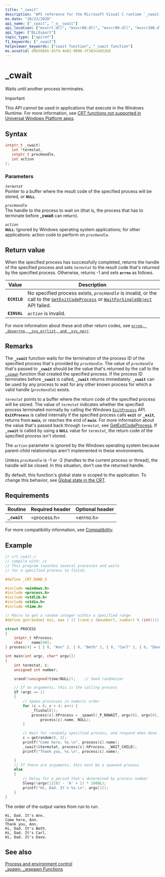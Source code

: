 ```yaml
---
title: "_cwait"
description: "API reference for the Microsoft Visual C runtime `_cwait()` function."
ms.date: "10/23/2020"
api_name: ["_cwait", "_o__cwait"]
api_location: ["msvcrt.dll", "msvcr80.dll", "msvcr90.dll", "msvcr100.dll", "msvcr100_clr0400.dll", "msvcr110.dll", "msvcr110_clr0400.dll", "msvcr120.dll", "msvcr120_clr0400.dll", "ucrtbase.dll", "api-ms-win-crt-process-l1-1-0.dll", "api-ms-win-crt-private-l1-1-0.dll"]
api_type: ["DLLExport"]
topic_type: ["apiref"]
f1_keywords: ["_cwait"]
helpviewer_keywords: ["cwait function", "_cwait function"]
ms.assetid: d9b596b5-45f4-4e03-9896-3f383cb922b8
---
```

# _cwait

Waits until another process terminates.

> [!IMPORTANT]
> This API cannot be used in applications that execute in the Windows Runtime. For more information, see [CRT functions not supported in Universal Windows Platform apps](../../cppcx/crt-functions-not-supported-in-universal-windows-platform-apps.md).

## Syntax

```C
intptr_t _cwait(
   int *termstat,
   intptr_t procHandle,
   int action
);
```

### Parameters

*`termstat`*\
Pointer to a buffer where the result code of the specified process will be stored, or **`NULL`**.

*`procHandle`*\
The handle to the process to wait on (that is, the process that has to terminate before **_cwait** can return).

*`action`*\
**`NULL`**: Ignored by Windows operating system applications; for other applications: action code to perform on *`procHandle`*.

## Return value

When the specified process has successfully completed, returns the handle of the specified process and sets *`termstat`* to the result code that's returned by the specified process. Otherwise, returns -1 and sets **`errno`** as follows.

|Value|Description|
|-----------|-----------------|
|**`ECHILD`**|No specified process exists, *`procHandle`* is invalid, or the call to the [`GetExitCodeProcess`](/windows/win32/api/processthreadsapi/nf-processthreadsapi-getexitcodeprocess) or [`WaitForSingleObject`](/windows/win32/api/synchapi/nf-synchapi-waitforsingleobject) API failed.|
|**`EINVAL`**|*`action`* is invalid.|

For more information about these and other return codes, see [`errno, _doserrno, _sys_errlist, and _sys_nerr`](../errno-doserrno-sys-errlist-and-sys-nerr.md).

## Remarks

The **`_cwait`** function waits for the termination of the process ID of the specified process that's provided by *`procHandle`*. The value of *`procHandle`* that's passed to **`_cwait`** should be the value that's returned by the call to the [`_spawn`](../spawn-wspawn-functions.md) function that created the specified process. If the process ID terminates before **`_cwait`** is called, **`_cwait`** returns immediately. **`_cwait`** can be used by any process to wait for any other known process for which a valid handle (*`procHandle`*) exists.

*`termstat`* points to a buffer where the return code of the specified process will be stored. The value of *`termstat`* indicates whether the specified process terminated normally by calling the Windows [`ExitProcess`](/windows/win32/api/processthreadsapi/nf-processthreadsapi-exitprocess) API. **`ExitProcess`** is called internally if the specified process calls **`exit`** or **`_exit`**, returns from **`main`**, or reaches the end of **`main`**. For more information about the value that's passed back through *`termstat`*, see [GetExitCodeProcess](/windows/win32/api/processthreadsapi/nf-processthreadsapi-getexitcodeprocess). If **`_cwait`** is called by using a **`NULL`** value for *`termstat`*, the return code of the specified process isn't stored.

The *`action`* parameter is ignored by the Windows operating system because parent-child relationships aren't implemented in these environments.

Unless *`procHandle`* is -1 or -2 (handles to the current process or thread), the handle will be closed. In this situation, don't use the returned handle.

By default, this function's global state is scoped to the application. To change this behavior, see [Global state in the CRT](../global-state.md).

## Requirements

|Routine|Required header|Optional header|
|-------------|---------------------|---------------------|
|**`_cwait`**|\<process.h>|\<errno.h>|

For more compatibility information, see [Compatibility](../compatibility.md).

## Example

```C
// crt_cwait.c
// compile with: /c
// This program launches several processes and waits
// for a specified process to finish.

#define _CRT_RAND_S

#include <windows.h>
#include <process.h>
#include <stdlib.h>
#include <stdio.h>
#include <time.h>

// Macro to get a random integer within a specified range
#define getrandom( min, max ) (( (rand_s (&number), number) % (int)((( max ) + 1 ) - ( min ))) + ( min ))

struct PROCESS
{
    intptr_t hProcess;
    char    name[40];
} process[4] = { { 0, "Ann" }, { 0, "Beth" }, { 0, "Carl" }, { 0, "Dave" } };

int main(int argc, char* argv[])
{
    int termstat, c;
    unsigned int number;

    srand((unsigned)time(NULL));    // Seed randomizer

    // If no arguments, this is the calling process
    if (argc == 1)
    {
        // Spawn processes in numeric order
        for (c = 0; c < 4; c++) {
            _flushall();
            process[c].hProcess = _spawnl(_P_NOWAIT, argv[0], argv[0],
                process[c].name, NULL);
        }

        // Wait for randomly specified process, and respond when done
        c = getrandom(0, 3);
        printf("Come here, %s.\n", process[c].name);
        _cwait(&termstat, process[c].hProcess, _WAIT_CHILD);
        printf("Thank you, %s.\n", process[c].name);

    }
    // If there are arguments, this must be a spawned process
    else
    {
        // Delay for a period that's determined by process number
        Sleep((argv[1][0] - 'A' + 1) * 1000L);
        printf("Hi, Dad. It's %s.\n", argv[1]);
    }
}
```

The order of the output varies from run to run.

```Output
Hi, Dad. It's Ann.
Come here, Ann.
Thank you, Ann.
Hi, Dad. It's Beth.
Hi, Dad. It's Carl.
Hi, Dad. It's Dave.
```

## See also

[Process and environment control](../process-and-environment-control.md)\
[_spawn, _wspawn Functions](../spawn-wspawn-functions.md)
